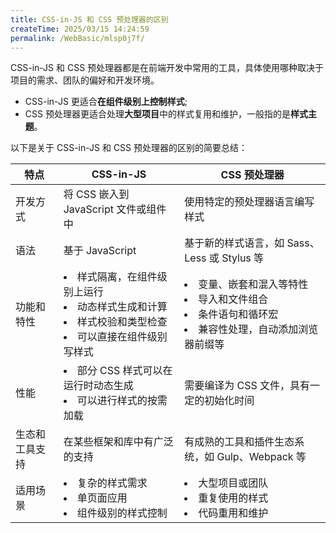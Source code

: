 ```yaml
---
title: CSS-in-JS 和 CSS 预处理器的区别
createTime: 2025/03/15 14:24:59
permalink: /WebBasic/mlsp0j7f/
---
```


CSS-in-JS 和 CSS 预处理器都是在前端开发中常用的工具，具体使用哪种取决于项目的需求、团队的偏好和开发环境。

- CSS-in-JS 更适合**在组件级别上控制样式**;
- CSS 预处理器更适合处理**大型项目**中的样式复用和维护，一般指的是**样式主题**。

以下是关于 CSS-in-JS 和 CSS 预处理器的区别的简要总结：

| 特点           | CSS-in-JS                                                                                                                  | CSS 预处理器                                                                                                             |
| -------------- | -------------------------------------------------------------------------------------------------------------------------- | ------------------------------------------------------------------------------------------------------------------------ |
| 开发方式       | 将 CSS 嵌入到 JavaScript 文件或组件中                                                                                      | 使用特定的预处理器语言编写样式                                                                                           |
| 语法           | 基于 JavaScript                                                                                                            | 基于新的样式语言，如 Sass、Less 或 Stylus 等                                                                             |
| 功能和特性     | <li>样式隔离，在组件级别上运行</li><li>动态样式生成和计算</li><li>样式校验和类型检查</li><li>可以直接在组件级别写样式</li> | <li>变量、嵌套和混入等特性</li><li>导入和文件组合</li><li>条件语句和循环宏</li><li>兼容性处理，自动添加浏览器前缀等</li> |
| 性能           | <li>部分 CSS 样式可以在运行时动态生成</li><li>可以进行样式的按需加载</li>                                                  | 需要编译为 CSS 文件，具有一定的初始化时间                                                                                |
| 生态和工具支持 | 在某些框架和库中有广泛的支持                                                                                               | 有成熟的工具和插件生态系统，如 Gulp、Webpack 等                                                                          |
| 适用场景       | <li> 复杂的样式需求</li><li>单页面应用</li><li>组件级别的样式控制</li>                                                     | <li>大型项目或团队</li><li>重复使用的样式</li><li>代码重用和维护</li>                                                    |

